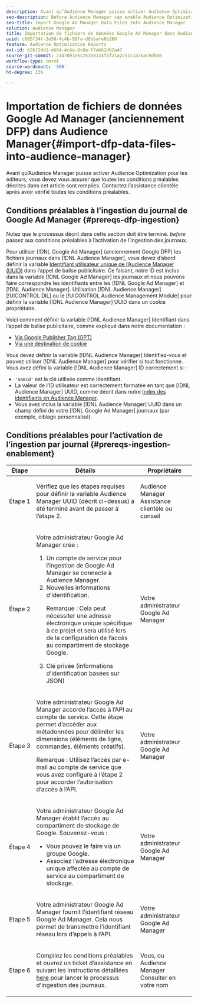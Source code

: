 ```yaml
---
description: Avant qu’Audience Manager puisse activer Audience Optimization pour les éditeurs, vous devez vous assurer que toutes les conditions préalables décrites dans cet article sont remplies. Contactez l’assistance clientèle après avoir vérifié toutes les conditions préalables.
seo-description: Before Audience Manager can enable Audience Optimization for Publishers, you must ensure that all prerequisites outlined in this article are met. Contact Customer Care after checking off all prerequisites.
seo-title: Import Google Ad Manager Data Files Into Audience Manager
solution: Audience Manager
title: Importation de fichiers de données Google Ad Manager dans Audience Manager
uuid: c685f34f-3e50-4c4b-99fa-d8bbafe0b268
feature: Audience Optimization Reports
exl-id: 62b72dd1-e664-4c6a-8c0a-f7a662d62a47
source-git-commit: 7147091e6c253e8124f5f21a2251c1a76ac9d808
workflow-type: tm+mt
source-wordcount: '508'
ht-degree: 13%

---
```


# Importation de fichiers de données Google Ad Manager (anciennement DFP) dans Audience Manager{#import-dfp-data-files-into-audience-manager}

Avant qu’Audience Manager puisse activer Audience Optimization pour les éditeurs, vous devez vous assurer que toutes les conditions préalables décrites dans cet article sont remplies. Contactez l’assistance clientèle après avoir vérifié toutes les conditions préalables.

## Conditions préalables à l’ingestion du journal de Google Ad Manager {#prereqs-dfp-ingestion}

Notez que le processus décrit dans cette section doit être terminé. *before* passez aux conditions préalables à l’activation de l’ingestion des journaux.

Pour utiliser [!DNL Google Ad Manager] (anciennement Google DFP) les fichiers journaux dans [!DNL Audience Manager], vous devez d’abord définir la variable [Identifiant utilisateur unique de l’Audience Manager (UUID)](../../../reference/ids-in-aam.md) dans l’appel de balise publicitaire. Ce faisant, notre ID est inclus dans la variable [!DNL Google Ad Manager] les journaux et nous pouvons faire correspondre les identifiants entre les [!DNL Google Ad Manager] et [!DNL Audience Manager]. Utilisation [!DNL Audience Manager] [!UICONTROL DIL] ou le [!UICONTROL Audience Management Module] pour définir la variable [!DNL Audience Manager] UUID dans un cookie propriétaire.

Voici comment définir la variable [!DNL Audience Manager] Identifiant dans l’appel de balise publicitaire, comme expliqué dans notre documentation :

* [Via Google Publisher Tag (GPT)](../../../integration/gpt-aam-destination/gpt-aam-modify-api.md)
* [Via une destination de cookie](../../../integration/gpt-aam-destination/gpt-aam-create-destination.md)

Vous devez définir la variable [!DNL Audience Manager] Identifiez-vous et pouvez utiliser [!DNL Audience Manager] pour vérifier si tout fonctionne. Vous avez défini la variable [!DNL Audience Manager] ID correctement si :

* `'aamid'` est la clé utilisée comme identifiant.
* La valeur de l’ID utilisateur est correctement formatée en tant que [!DNL Audience Manager] UUID, comme décrit dans notre [Index des identifiants en Audience Manager](../../../reference/ids-in-aam.md).
* Vous avez inclus la variable [!DNL Audience Manager] UUID dans un champ défini de votre [!DNL Google Ad Manager] journaux (par exemple, ciblage personnalisé).

## Conditions préalables pour l’activation de l’ingestion par journal {#prereqs-ingestion-enablement}

<table id="table_C980A9F9B0FB4157B4908A64768B1571"> 
 <thead> 
  <tr> 
   <th colname="col1" class="entry"> Étape </th> 
   <th colname="col2" class="entry"> Détails </th> 
   <th colname="col3" class="entry"> Propriétaire </th> 
  </tr> 
 </thead>
 <tbody> 
  <tr> 
   <td colname="col1"> <p>Étape 1 </p> </td> 
   <td colname="col2"> <p>Vérifiez que les étapes requises pour définir la variable <span class="keyword"> Audience Manager</span> UUID (décrit ci-dessus) a été terminé avant de passer à l’étape 2. </p> </td> 
   <td colname="col3"> <p><span class="keyword"> Audience Manager</span> Assistance clientèle ou conseil </p> </td> 
  </tr> 
  <tr> 
   <td colname="col1"> <p>Étape 2 </p> </td> 
   <td colname="col2"> <p>Votre administrateur Google Ad Manager crée : </p> <p> 
     <ol id="ol_FCFA9B11CFF948A488DF9CB298FC04C4"> 
      <li id="li_BC946EDCC3324578AEB64EDDA55B5ACA">Un compte de service pour l’ingestion de Google Ad Manager se connecte à <span class="keyword"> Audience Manager</span>. </li> 
      <li id="li_6B2FC7D73A3246419E55C004E17ACA25">Nouvelles informations d’identification. <p>Remarque : Cela peut nécessiter une adresse électronique unique spécifique à ce projet et sera utilisé lors de la configuration de l’accès au compartiment de stockage Google. </p> </li> 
      <li id="li_95444B9FD1B34659A9634814B262A681">Clé privée (informations d’identification basées sur JSON) </li> 
     </ol> </p> </td> 
   <td colname="col3"> <p>Votre administrateur Google Ad Manager </p> </td> 
  </tr> 
  <tr> 
   <td colname="col1"> <p>Étape 3 </p> </td> 
   <td colname="col2"> <p>Votre administrateur Google Ad Manager accorde l’accès à l’API au compte de service. Cette étape permet d’accéder aux métadonnées pour délimiter les dimensions (éléments de ligne, commandes, éléments créatifs). <p>Remarque : Utilisez l’accès par e-mail au compte de service que vous avez configuré à l’étape 2 pour accorder l’autorisation d’accès à l’API. </p> </p> </td> 
   <td colname="col3"> <p>Votre administrateur Google Ad Manager </p> </td> 
  </tr> 
  <tr> 
   <td colname="col1"> <p>Étape 4 </p> </td> 
   <td colname="col2"> <p>Votre administrateur Google Ad Manager établit l’accès au compartiment de stockage de Google. Souvenez-vous : </p> <p> 
     <ul id="ul_3E8DCC73454243D998BD9024D0966A4E"> 
      <li id="li_3691DBD28006412288458175F75873C6">Vous pouvez le faire via un groupe Google. </li> 
      <li id="li_4774806B263245CEAAAB89BD2AA7F23F">Associez l’adresse électronique unique affectée au compte de service au compartiment de stockage. </li> 
     </ul> </p> </td> 
   <td colname="col3"> <p>Votre administrateur Google Ad Manager </p> </td> 
  </tr> 
  <tr> 
   <td colname="col1"> <p>Etape 5 </p> </td> 
   <td colname="col2"> <p>Votre administrateur Google Ad Manager fournit l’identifiant réseau Google Ad Manager. Cela nous permet de transmettre l’identifiant réseau lors d’appels à l’API. </p> </td> 
   <td colname="col3"> <p>Votre administrateur Google Ad Manager </p> </td> 
  </tr> 
  <tr> 
   <td colname="col1"> <p>Etape 6 </p> </td> 
   <td colname="col2"> <p>Compilez les conditions préalables et ouvrez un ticket d’assistance en suivant les instructions détaillées <a href="https://experienceleague.adobe.com/docs/customer-one/using/home.html">here</a> pour lancer le processus d’ingestion des journaux. </p> </td> 
   <td colname="col3"> <p>Vous, ou <span class="keyword"> Audience Manager</span> Consulter en votre nom </p> </td> 
  </tr> 
 </tbody> 
</table>
